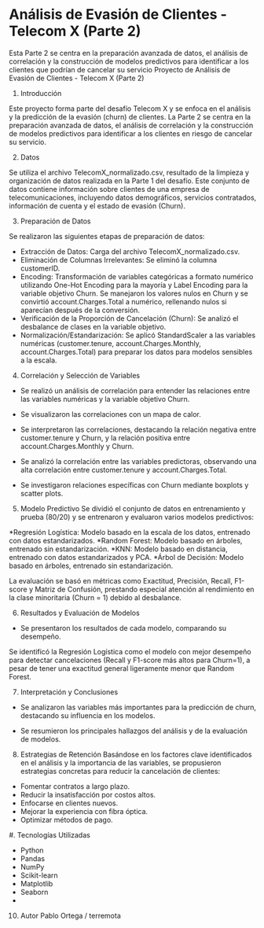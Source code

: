
# Análisis de Evasión de Clientes - Telecom X (Parte 2)

Esta Parte 2 se centra en la preparación avanzada de datos, el análisis de correlación y la construcción de modelos predictivos para identificar a los clientes que podrían de cancelar su servicio
Proyecto de Análisis de Evasión de Clientes - Telecom X (Parte 2)

1. Introducción
   
Este proyecto forma parte del desafío Telecom X y se enfoca en el análisis y la predicción de la evasión (churn) de clientes. La Parte 2 se centra en la preparación avanzada de datos, el análisis de correlación y la construcción de modelos predictivos para identificar a los clientes en riesgo de cancelar su servicio.

2. Datos
   
Se utiliza el archivo TelecomX_normalizado.csv, resultado de la limpieza y organización de datos realizada en la Parte 1 del desafío. Este conjunto de datos contiene información sobre clientes de una empresa de telecomunicaciones, incluyendo datos demográficos, servicios contratados, información de cuenta y el estado de evasión (Churn).

3. Preparación de Datos
   
Se realizaron las siguientes etapas de preparación de datos:

* Extracción de Datos: Carga del archivo TelecomX_normalizado.csv.
* Eliminación de Columnas Irrelevantes: Se eliminó la columna customerID.
* Encoding: Transformación de variables categóricas a formato numérico utilizando One-Hot Encoding para la mayoría y Label Encoding para la variable objetivo Churn. Se manejaron los valores nulos en Churn y se convirtió account.Charges.Total a numérico, rellenando nulos si aparecían después de la conversión.
* Verificación de la Proporción de Cancelación (Churn): Se analizó el desbalance de clases en la variable objetivo.
* Normalización/Estandarización: Se aplicó StandardScaler a las variables numéricas (customer.tenure, account.Charges.Monthly, account.Charges.Total) para preparar los datos para modelos sensibles a la escala.

4. Correlación y Selección de Variables
   
* Se realizó un análisis de correlación para entender las relaciones entre las variables numéricas y la variable objetivo Churn.

* Se visualizaron las correlaciones con un mapa de calor.
* Se interpretaron las correlaciones, destacando la relación negativa entre customer.tenure y Churn, y la relación positiva entre account.Charges.Monthly y Churn.
* Se analizó la correlación entre las variables predictoras, observando una alta correlación entre customer.tenure y account.Charges.Total.
* Se investigaron relaciones específicas con Churn mediante boxplots y scatter plots.

5. Modelo Predictivo
Se dividió el conjunto de datos en entrenamiento y prueba (80/20) y se entrenaron y evaluaron varios modelos predictivos:

*Regresión Logística: Modelo basado en la escala de los datos, entrenado con datos estandarizados.
*Random Forest: Modelo basado en árboles, entrenado sin estandarización.
*KNN: Modelo basado en distancia, entrenado con datos estandarizados y PCA.
*Árbol de Decisión: Modelo basado en árboles, entrenado sin estandarización.

La evaluación se basó en métricas como Exactitud, Precisión, Recall, F1-score y Matriz de Confusión, prestando especial atención al rendimiento en la clase minoritaria (Churn = 1) debido al desbalance.

6. Resultados y Evaluación de Modelos
* Se presentaron los resultados de cada modelo, comparando su desempeño.

Se identificó la Regresión Logística como el modelo con mejor desempeño para detectar cancelaciones (Recall y F1-score más altos para Churn=1), a pesar de tener una exactitud general ligeramente menor que Random Forest.

7. Interpretación y Conclusiones
* Se analizaron las variables más importantes para la predicción de churn, destacando su influencia en los modelos.

* Se resumieron los principales hallazgos del análisis y de la evaluación de modelos.

8. Estrategias de Retención
Basándose en los factores clave identificados en el análisis y la importancia de las variables, se propusieron estrategias concretas para reducir la cancelación de clientes:

* Fomentar contratos a largo plazo.
* Reducir la insatisfacción por costos altos.
* Enfocarse en clientes nuevos.
* Mejorar la experiencia con fibra óptica.
* Optimizar métodos de pago.

#. Tecnologías Utilizadas
* Python
* Pandas
* NumPy
* Scikit-learn
* Matplotlib
* Seaborn
* 
10. Autor
Pablo Ortega / terremota
